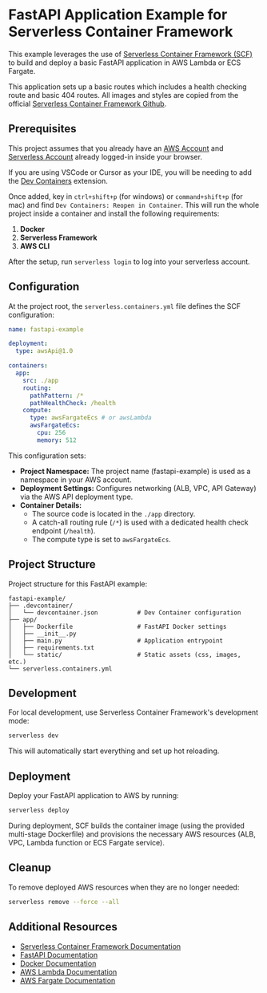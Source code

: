 # FastAPI Application Example for Serverless Container Framework

This example leverages the use of [Serverless Container Framework (SCF)](https://serverless.com/containers/docs) to build and deploy a basic FastAPI application in AWS Lambda or ECS Fargate.

This application sets up a basic routes which includes a health checking route and basic 404 routes. All images and styles are copied from the official [Serverless Container Framework Github](https://github.com/serverless/containers).

## Prerequisites

This project assumes that you already have an [AWS Account](https://console.aws.amazon.com/console/home) and [Serverless Account](https://app.serverless.com/) already logged-in inside your browser.

If you are using VSCode or Cursor as your IDE, you will be needing to add the [Dev Containers](https://marketplace.visualstudio.com/items?itemName=ms-vscode-remote.remote-containers) extension.

Once added, key in `ctrl+shift+p` (for windows) or `command+shift+p` (for mac) and find `Dev Containers: Reopen in Container`. This will run the whole project inside a container and install the following requirements:

1. **Docker**
2. **Serverless Framework**
3. **AWS CLI**

After the setup, run `serverless login` to log into your serverless account.

## Configuration

At the project root, the `serverless.containers.yml` file defines the SCF configuration:

```yaml
name: fastapi-example

deployment:
  type: awsApi@1.0

containers:
  app:
    src: ./app
    routing:
      pathPattern: /*
      pathHealthCheck: /health
    compute:
      type: awsFargateEcs # or awsLambda
      awsFargateEcs:
        cpu: 256
        memory: 512
```

This configuration sets:
- **Project Namespace:** The project name (fastapi-example) is used as a namespace in your AWS account.
- **Deployment Settings:** Configures networking (ALB, VPC, API Gateway) via the AWS API deployment type.
- **Container Details:**  
  - The source code is located in the `./app` directory.
  - A catch-all routing rule (`/*`) is used with a dedicated health check endpoint (`/health`).
  - The compute type is set to `awsFargateEcs`.

## Project Structure

Project structure for this FastAPI example:
```
fastapi-example/
├── .devcontainer/
│   └── devcontainer.json           # Dev Container configuration
├── app/
│   ├── Dockerfile                  # FastAPI Docker settings
│   ├── __init__.py
│   ├── main.py                     # Application entrypoint
│   ├── requirements.txt
│   └── static/                     # Static assets (css, images, etc.)
└── serverless.containers.yml
```

## Development

For local development, use Serverless Container Framework's development mode:
```bash
serverless dev
```

This will automatically start everything and set up hot reloading.

## Deployment

Deploy your FastAPI application to AWS by running:
```bash
serverless deploy
```

During deployment, SCF builds the container image (using the provided multi-stage Dockerfile) and provisions the necessary AWS resources (ALB, VPC, Lambda function or ECS Fargate service).

## Cleanup

To remove deployed AWS resources when they are no longer needed:
```bash
serverless remove --force --all
```

## Additional Resources

- [Serverless Container Framework Documentation](https://serverless.com/containers/docs)
- [FastAPI Documentation](https://fastapi.tiangolo.com/)
- [Docker Documentation](https://docs.docker.com)
- [AWS Lambda Documentation](https://aws.amazon.com/lambda)
- [AWS Fargate Documentation](https://aws.amazon.com/fargate) 
